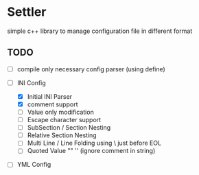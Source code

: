 # Settler
simple c++ library to manage configuration file in different format

## TODO

- [ ] compile only necessary config parser (using define)
- [ ] INI Config
    - [x] Initial INI Parser
    - [x] comment support
    - [ ] Value only modification
    - [ ] Escape character support
    - [ ] SubSection / Section Nesting
    - [ ] Relative Section Nesting
    - [ ] Multi Line / Line Folding using \ just before EOL
    - [ ] Quoted Value "" '' (ignore comment in string)
- [ ] YML Config

